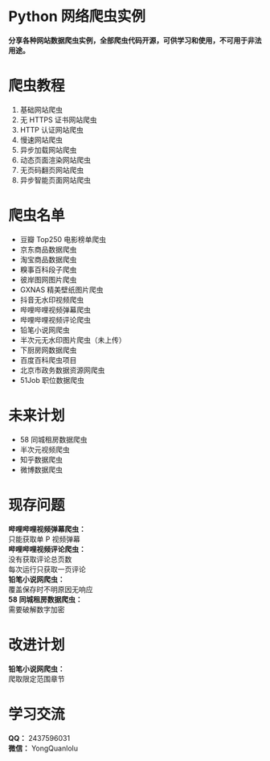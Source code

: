 # Python 网络爬虫实例
**分享各种网站数据爬虫实例，全部爬虫代码开源，可供学习和使用，不可用于非法用途。**  
# 爬虫教程  
1. 基础网站爬虫  
2. 无 HTTPS 证书网站爬虫  
3. HTTP 认证网站爬虫  
4. 慢速网站爬虫  
5. 异步加载网站爬虫  
6. 动态页面渲染网站爬虫  
7. 无页码翻页网站爬虫  
8. 异步智能页面网站爬虫  
# 爬虫名单  
* 豆瓣 Top250 电影榜单爬虫  
* 京东商品数据爬虫  
* 淘宝商品数据爬虫  
* 糗事百科段子爬虫  
* 彼岸图网图片爬虫  
* GXNAS 精美壁纸图片爬虫  
* 抖音无水印视频爬虫  
* 哔哩哔哩视频弹幕爬虫  
* 哔哩哔哩视频评论爬虫  
* 铅笔小说网爬虫  
* 半次元无水印图片爬虫（未上传）  
* 下厨房网数据爬虫  
* 百度百科爬虫项目  
* 北京市政务数据资源网爬虫  
* 51Job 职位数据爬虫
# 未来计划  
* 58 同城租房数据爬虫  
* 半次元视频爬虫
* 知乎数据爬虫  
* 微博数据爬虫  
# 现存问题  
**哔哩哔哩视频弹幕爬虫：**  
只能获取单 P 视频弹幕  
**哔哩哔哩视频评论爬虫：**  
没有获取评论总页数  
每次运行只获取一页评论  
**铅笔小说网爬虫：**  
覆盖保存时不明原因无响应  
**58 同城租房数据爬虫：**  
需要破解数字加密  
# 改进计划  
**铅笔小说网爬虫：**  
爬取限定范围章节  
# 学习交流  
**QQ：** 2437596031  
**微信：** YongQuanlolu